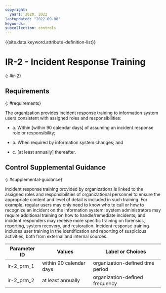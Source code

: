 ```yaml
---
copyright:
  years: 2020, 2022
lastupdated: "2022-09-08"
keywords: 
subcollection: controls
---
```


{{site.data.keyword.attribute-definition-list}}

# IR-2 - Incident Response Training
{: #ir-2}

## Requirements
{: #requirements}

The organization provides incident response training to information system users consistent with assigned roles and responsibilities:

- a. Within [within 90 calendar days] of assuming an incident response role or responsibility;

- b. When required by information system changes; and

- c. [at least annually] thereafter.

## Control Supplemental Guidance
{: #supplemental-guidance}

Incident response training provided by organizations is linked to the assigned roles and responsibilities of organizational personnel to ensure the appropriate content and level of detail is included in such training. For example, regular users may only need to know who to call or how to recognize an incident on the information system; system administrators may require additional training on how to handle/remediate incidents; and incident responders may receive more specific training on forensics, reporting, system recovery, and restoration. Incident response training includes user training in the identification and reporting of suspicious activities, both from external and internal sources.

| Parameter ID | Values | Label or Choices |
|---|---|---|
| ir-2_prm_1 | within 90 calendar days | organization-defined time period |
| ir-2_prm_2 | at least annually | organization-defined frequency |


